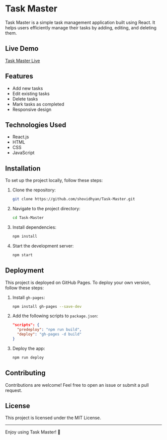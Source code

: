 # Task Master

Task Master is a simple task management application built using React. It helps users efficiently manage their tasks by adding, editing, and deleting them.

## Live Demo

[Task Master Live](https://shovidhyan.github.io/Task-Master/)

## Features

- Add new tasks
- Edit existing tasks
- Delete tasks
- Mark tasks as completed
- Responsive design

## Technologies Used

- React.js
- HTML
- CSS
- JavaScript

## Installation

To set up the project locally, follow these steps:

1. Clone the repository:
   ```sh
   git clone https://github.com/shovidhyan/Task-Master.git
   ```
2. Navigate to the project directory:
   ```sh
   cd Task-Master
   ```
3. Install dependencies:
   ```sh
   npm install
   ```
4. Start the development server:
   ```sh
   npm start
   ```

## Deployment

This project is deployed on GitHub Pages. To deploy your own version, follow these steps:

1. Install `gh-pages`:
   ```sh
   npm install gh-pages --save-dev
   ```
2. Add the following scripts to `package.json`:
   ```json
   "scripts": {
     "predeploy": "npm run build",
     "deploy": "gh-pages -d build"
   }
   ```
3. Deploy the app:
   ```sh
   npm run deploy
   ```

## Contributing

Contributions are welcome! Feel free to open an issue or submit a pull request.

## License

This project is licensed under the MIT License.

---

Enjoy using Task Master! 🚀
